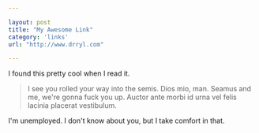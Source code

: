 ```yaml
---

layout: post
title: "My Awesome Link"
category: 'links'
url: "http://www.drryl.com"

---
```


I found this pretty cool when I read it.

> I see you rolled your way into the semis. Dios mio, man. Seamus and me, we're gonna fuck you up. Auctor ante morbi id urna vel felis lacinia placerat vestibulum.

I'm unemployed. I don't know about you, but I take comfort in that.